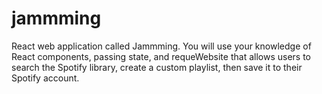 # jammming
React web application called Jammming. You will use your knowledge of React components, passing state, and requeWebsite that allows users to search the Spotify library, create a custom playlist, then save it to their Spotify account.
